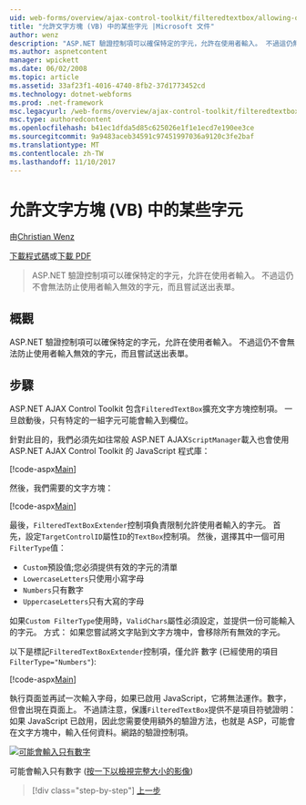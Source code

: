 ```yaml
---
uid: web-forms/overview/ajax-control-toolkit/filteredtextbox/allowing-only-certain-characters-in-a-text-box-vb
title: "允許文字方塊 (VB) 中的某些字元 |Microsoft 文件"
author: wenz
description: "ASP.NET 驗證控制項可以確保特定的字元，允許在使用者輸入。 不過這仍無法防止使用者輸入不正確..."
ms.author: aspnetcontent
manager: wpickett
ms.date: 06/02/2008
ms.topic: article
ms.assetid: 33af23f1-4016-4740-8fb2-37d1773452cd
ms.technology: dotnet-webforms
ms.prod: .net-framework
msc.legacyurl: /web-forms/overview/ajax-control-toolkit/filteredtextbox/allowing-only-certain-characters-in-a-text-box-vb
msc.type: authoredcontent
ms.openlocfilehash: b41ec1dfda5d85c625026e1f1e1ecd7e190ee3ce
ms.sourcegitcommit: 9a9483aceb34591c97451997036a9120c3fe2baf
ms.translationtype: MT
ms.contentlocale: zh-TW
ms.lasthandoff: 11/10/2017
---
```

<a name="allowing-only-certain-characters-in-a-text-box-vb"></a>允許文字方塊 (VB) 中的某些字元
====================
由[Christian Wenz](https://github.com/wenz)

[下載程式碼](http://download.microsoft.com/download/4/c/2/4c2def7a-0d23-4055-91f9-1f18504167d7/FilteredTextBox0.vb.zip)或[下載 PDF](http://download.microsoft.com/download/b/6/a/b6ae89ee-df69-4c87-9bfb-ad1eb2b23373/filteredtextbox0VB.pdf)

> ASP.NET 驗證控制項可以確保特定的字元，允許在使用者輸入。 不過這仍不會無法防止使用者輸入無效的字元，而且嘗試送出表單。


## <a name="overview"></a>概觀

ASP.NET 驗證控制項可以確保特定的字元，允許在使用者輸入。 不過這仍不會無法防止使用者輸入無效的字元，而且嘗試送出表單。

## <a name="steps"></a>步驟

ASP.NET AJAX Control Toolkit 包含`FilteredTextBox`擴充文字方塊控制項。 一旦啟動後，只有特定的一組字元可能會輸入到欄位。

針對此目的，我們必須先如往常般 ASP.NET AJAX`ScriptManager`載入也會使用 ASP.NET AJAX Control Toolkit 的 JavaScript 程式庫：

[!code-aspx[Main](allowing-only-certain-characters-in-a-text-box-vb/samples/sample1.aspx)]

然後，我們需要的文字方塊：

[!code-aspx[Main](allowing-only-certain-characters-in-a-text-box-vb/samples/sample2.aspx)]

最後，`FilteredTextBoxExtender`控制項負責限制允許使用者輸入的字元。 首先，設定`TargetControlID`屬性`ID`的`TextBox`控制項。 然後，選擇其中一個可用`FilterType`值：

- `Custom`預設值;您必須提供有效的字元的清單
- `LowercaseLetters`只使用小寫字母
- `Numbers`只有數字
- `UppercaseLetters`只有大寫的字母

如果`Custom FilterType`使用時，`ValidChars`屬性必須設定，並提供一份可能輸入的字元。 方式： 如果您嘗試將文字貼到文字方塊中，會移除所有無效的字元。

以下是標記`FilteredTextBoxExtender`控制項，僅允許 數字 (已經使用的項目`FilterType="Numbers"`):

[!code-aspx[Main](allowing-only-certain-characters-in-a-text-box-vb/samples/sample3.aspx)]

執行頁面並再試一次輸入字母，如果已啟用 JavaScript，它將無法運作。數字，但會出現在頁面上。 不過請注意，保護`FilteredTextBox`提供不是項目符號證明： 如果 JavaScript 已啟用，因此您需要使用額外的驗證方法，也就是 ASP，可能會在文字方塊中，輸入任何資料。網路的驗證控制項。


[![可能會輸入只有數字](allowing-only-certain-characters-in-a-text-box-vb/_static/image2.png)](allowing-only-certain-characters-in-a-text-box-vb/_static/image1.png)

可能會輸入只有數字 ([按一下以檢視完整大小的影像](allowing-only-certain-characters-in-a-text-box-vb/_static/image3.png))

>[!div class="step-by-step"]
[上一步](allowing-only-certain-characters-in-a-text-box-cs.md)

